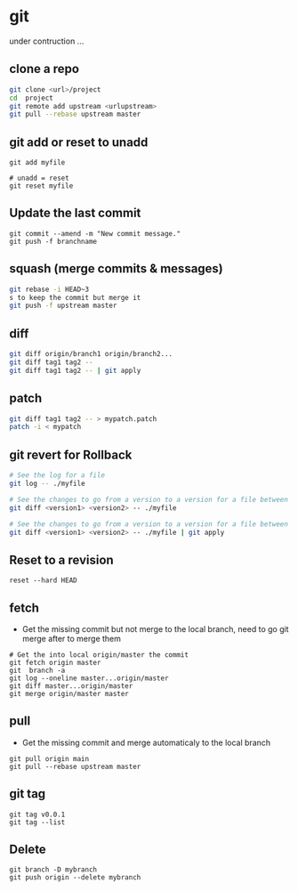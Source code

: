 # git

under contruction ...


## clone a repo
```bash
git clone <url>/project
cd  project
git remote add upstream <urlupstream>
git pull --rebase upstream master
```

## git add or reset to unadd
```
git add myfile

# unadd = reset
git reset myfile
```

## Update the last commit
```
git commit --amend -m "New commit message."
git push -f branchname
```

## squash (merge commits & messages)

```bash
git rebase -i HEAD~3
s to keep the commit but merge it
git push -f upstream master
```

## diff

```bash
git diff origin/branch1 origin/branch2...
git diff tag1 tag2 --
git diff tag1 tag2 -- | git apply
```

## patch
```bash
git diff tag1 tag2 -- > mypatch.patch
patch -i < mypatch
```

## git revert for Rollback
```bash
# See the log for a file
git log -- ./myfile

# See the changes to go from a version to a version for a file between 2 versions
git diff <version1> <version2> -- ./myfile

# See the changes to go from a version to a version for a file between 2 versions and apply it
git diff <version1> <version2> -- ./myfile | git apply
```

## Reset to a revision
```
reset --hard HEAD
```


## fetch
* Get the missing commit but not merge to the local branch, need to go git merge after to merge them
```
# Get the into local origin/master the commit
git fetch origin master
git  branch -a
git log --oneline master...origin/master
git diff master...origin/master
git merge origin/master master
```

## pull
* Get the missing commit and merge automaticaly to the local branch
```
git pull origin main
git pull --rebase upstream master
```

## git tag
```
git tag v0.0.1
git tag --list
```

## Delete
```
git branch -D mybranch
git push origin --delete mybranch
```
